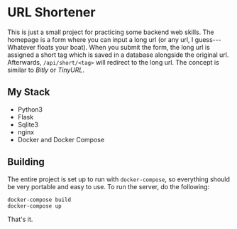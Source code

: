 # URL Shortener
This is just a small project for practicing some backend web skills. The homepage is a form where you can input a long url (or any url, I guess---Whatever floats your boat). When you submit the form, the long url is assigned a short tag which is saved in a database alongside the original url. Afterwards, `/api/short/<tag>` will redirect to the long url. The concept is similar to _Bitly_ or _TinyURL_.

## My Stack
- Python3
- Flask
- Sqlite3
- nginx
- Docker and Docker Compose

## Building
The entire project is set up to run with `docker-compose`, so everything should be very portable and easy to use. To run the server, do the following:
```
docker-compose build
docker-compose up
```
That's it.  
